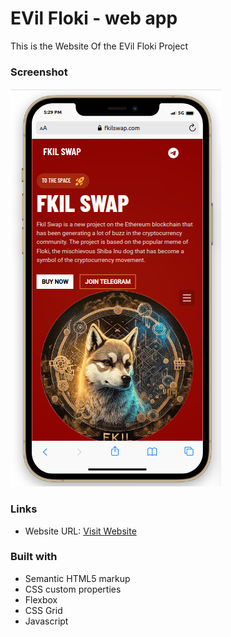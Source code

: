 # EVil Floki - web app

This is the Website Of the EVil Floki Project

### Screenshot

![](./images/preview.png)

### Links

- Website URL: [Visit Website](http://Fkilswap.com)

### Built with

- Semantic HTML5 markup
- CSS custom properties
- Flexbox
- CSS Grid
- Javascript
